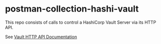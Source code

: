 # postman-collection-hashi-vault

This repo consists of calls to control a HashiCorp Vault Server via its HTTP API.

See [Vault HTTP API Documentation](https://www.vaultproject.io/api-docs "Vault HTTP API Documentation")

